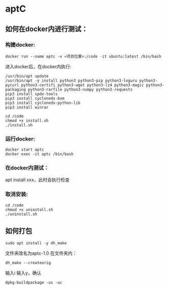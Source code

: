 # aptC

## 如何在docker内进行测试：
### 构建docker:
```
docker run --name aptc -v <项目位置>:/code -it ubuntu:latest /bin/bash
```
进入docker后，在docker内执行:
```
/usr/bin/apt update
/usr/bin/apt -y install python3 python3-pip python3-loguru python3-pycurl python3-certifi python3-wget python3-lz4 python3-magic python3-packaging python3-rarfile python3-numpy python3-requests
pip3 install spdx-tools
pip3 install cyclonedx-bom
pip3 install cyclonedx-python-lib
pip3 install winrar

cd /code
chmod +x install.sh
./install.sh
```
### 运行docker:
```
docker start aptc
docker exec -it aptc /bin/bash
```
### 在docker内测试：
apt install xxx，此时会执行检查

### 取消安装:
```
cd /code
chmod +x uninstall.sh
./uninstall.sh
```
## 如何打包
```
sudo apt install -y dh_make
```
文件夹改名为aptc-1.0
在文件夹内：
```
dh_make --createorig
```
输入i
输入y，确认

```
dpkg-buildpackage -us -uc
```

